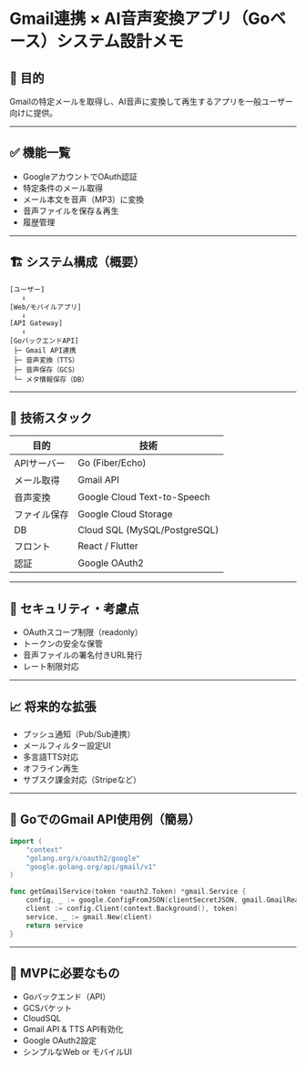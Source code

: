 # Gmail連携 × AI音声変換アプリ（Goベース）システム設計メモ

## 🎯 目的
Gmailの特定メールを取得し、AI音声に変換して再生するアプリを一般ユーザー向けに提供。

---

## ✅ 機能一覧

- GoogleアカウントでOAuth認証
- 特定条件のメール取得
- メール本文を音声（MP3）に変換
- 音声ファイルを保存＆再生
- 履歴管理

---

## 🏗️ システム構成（概要）

```
[ユーザー]
   ↓
[Web/モバイルアプリ]
   ↓
[API Gateway]
   ↓
[GoバックエンドAPI]
 ├─ Gmail API連携
 ├─ 音声変換（TTS）
 ├─ 音声保存（GCS）
 └─ メタ情報保存（DB）
```

---

## 🧱 技術スタック

| 目的         | 技術                         |
|--------------|------------------------------|
| APIサーバー   | Go (Fiber/Echo)               |
| メール取得     | Gmail API                     |
| 音声変換       | Google Cloud Text-to-Speech   |
| ファイル保存   | Google Cloud Storage          |
| DB            | Cloud SQL (MySQL/PostgreSQL) |
| フロント       | React / Flutter               |
| 認証          | Google OAuth2                 |

---

## 🔐 セキュリティ・考慮点

- OAuthスコープ制限（readonly）
- トークンの安全な保管
- 音声ファイルの署名付きURL発行
- レート制限対応

---

## 📈 将来的な拡張

- プッシュ通知（Pub/Sub連携）
- メールフィルター設定UI
- 多言語TTS対応
- オフライン再生
- サブスク課金対応（Stripeなど）

---

## 🔧 GoでのGmail API使用例（簡易）

```go
import (
    "context"
    "golang.org/x/oauth2/google"
    "google.golang.org/api/gmail/v1"
)

func getGmailService(token *oauth2.Token) *gmail.Service {
    config, _ := google.ConfigFromJSON(clientSecretJSON, gmail.GmailReadonlyScope)
    client := config.Client(context.Background(), token)
    service, _ := gmail.New(client)
    return service
}
```

---

## 🚀 MVPに必要なもの

- Goバックエンド（API）
- GCSバケット
- CloudSQL
- Gmail API & TTS API有効化
- Google OAuth2設定
- シンプルなWeb or モバイルUI
